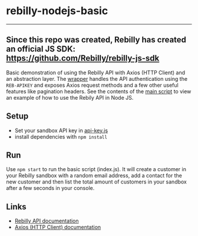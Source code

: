 # rebilly-nodejs-basic

---
Since this repo was created, Rebilly has created an official JS SDK: https://github.com/Rebilly/rebilly-js-sdk
---

Basic demonstration of using the Rebilly API with Axios (HTTP Client) and an abstraction layer. The [wrapper](lib/api.js) handles the API authentication using the `REB-APIKEY` and exposes Axios request methods and a few other useful features like pagination headers. See the contents of the [main script](index.js) to view an example of how to use the Rebily API in Node JS.

## Setup
- Set your sandbox API key in [api-key.js](data/api-key.js)
- install dependencies with `npm install`

## Run
Use `npm start` to run the basic script (index.js). It will create a customer in your Rebilly sandbox with a random email address, add a contact for the new customer and then list the total amount of customers in your sandbox after a few seconds in your console.

## Links

- [Rebilly API documentation](https://rebilly.github.io/RebillyAPI)
- [Axios (HTTP Client) documentation](https://github.com/mzabriskie/axios)
